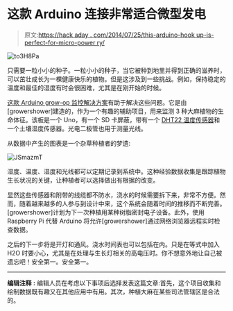 # 这款 Arduino 连接非常适合微型发电

> 原文:[https://hack aday . com/2014/07/25/this-arduino-hook up-is-perfect-for-micro-power ry/](https://hackaday.com/2014/07/25/this-arduino-hookup-is-perfect-for-microgrowery/)

![to3H8Pa](../Images/3882823f24d46e308df7407bf4087bc7.png)

只需要一粒小小的种子。一粒小小的种子，当它被种到地里并得到正确的滋养时，可以茁壮成长为一棵健康快乐的植物。但是这涉及到一些挑战。例如，保持稳定的温度和最佳的湿度有时会很困难，尤其是在刚开始的时候。

[这款 Arduino grow-op 监控解决方案](http://www.reddit.com/r/microgrowery/comments/270m1l/arduino_grow_monitor/)有助于解决这些问题。它是由[growershower]建造的，作为一个有趣的辅助项目，用来监测 3 种大麻植物的生命体征。该板是一个 Uno，有一个 SD 卡屏蔽，带有一个 [DHT22 温度传感器](http://www.hobbyist.co.nz/?q=dht-22)和一个土壤湿度传感器。光电二极管也用于测量光线。

从数据中产生的图表是一个杂草种植者的梦遗:

![JSmazmT](../Images/ba2120c3841de7f41632368fd24b6d81.png)

湿度、温度、湿度和光线都可以定期记录到系统中。这种经验数据收集是跟踪植物生长状况的关键，让种植者可以选择做出有根据的改变。

显然这些传感器和附带的线缆都不防水，浇水的时候需要拆下来，非常不方便。然而，随着越来越多的人参与到设计中来，这个系统会随着时间的推移而不断完善。[growershower]计划为下一次种植用某种树脂密封电子设备。此外，使用 Raspberry Pi 代替 Arduino 将允许[growershower]通过网络浏览器远程实时检查数据。

之后的下一步将是开灯和通风。浇水时间表也可以包括在内。只是在等式中加入 H2O 时要小心，尤其是在处理与生长灯相关的高电压时。你不想意外地让自己被遗忘吧！安全第一。安全第一。

* * *

**编辑注释** **:** 编辑人员在考虑以下事项后选择发表这篇文章:首先，这个项目收集和绘制数据既有趣又在其他应用中有用。其次，种植大麻在某些司法管辖区是合法的。